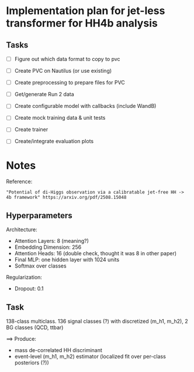 # Implementation plan for jet-less transformer for HH4b analysis

## Tasks

- [ ] Figure out which data format to copy to pvc
- [ ] Create PVC on Nautilus (or use existing)
- [ ] Create preprocessing to prepare files for PVC
- [ ] Get/generate Run 2 data
- [ ] Create configurable model with callbacks (include WandB)
- [ ] Create mock training data & unit tests
- [ ] Create trainer
- [ ] Create/integrate evaluation plots


# Notes
Reference: 
```
"Potential of di-Higgs observation via a calibratable jet-free HH -> 4b framework" https://arxiv.org/pdf/2508.15048 
```

## Hyperparameters

Architecture:
 * Attention Layers: 8 (meaning?)
 * Embedding Dimension: 256
 * Attention Heads: 16 (double check, thought it was 8 in other paper)
 * Final MLP: one hidden layer with 1024 units
 * Softmax over classes

 Regularization: 
 * Dropout: 0.1

 ## Task

 138-class multiclass. 136 signal classes (?) with discretized (m_h1, m_h2), 2 BG classes (QCD, ttbar)
 
 ==> Produce: 
 * mass de-correlated HH discriminant
 * event-level (m_h1, m_h2) estimator (localized fit over per-class posteriors (?))



